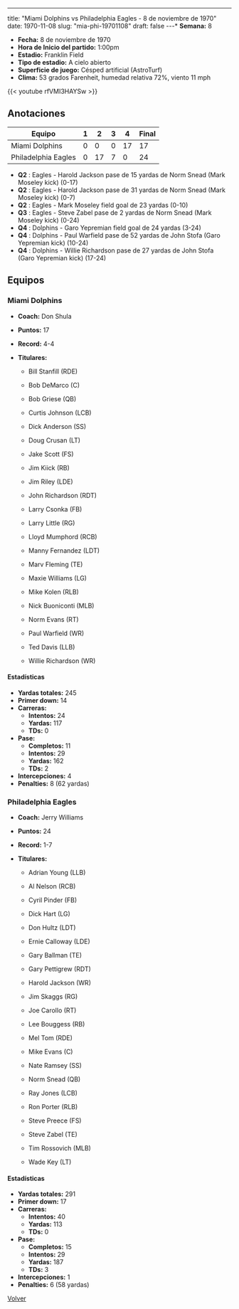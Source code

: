 ---
title: "Miami Dolphins vs Philadelphia Eagles - 8 de noviembre de 1970"
date: 1970-11-08
slug: "mia-phi-19701108"
draft: false
---* **Semana:** 8
* **Fecha:** 8 de noviembre de 1970
* **Hora de Inicio del partido:** 1:00pm
* **Estadio:** Franklin Field
* **Tipo de estadio:** A cielo abierto
* **Superficie de juego:** Césped artificial (AstroTurf)
* **Clima:** 53 grados Farenheit, humedad relativa 72%, viento 11 mph

{{< youtube rfVMI3HAYSw >}}


## Anotaciones
| Equipo | 1 | 2 | 3 | 4 | Final |
|--------|---|---|---|---|-------|
| Miami Dolphins  | 0 | 0 | 0 | 17  | 17 |
| Philadelphia Eagles  | 0 | 17 | 7 | 0  | 24 |
* **Q2** : Eagles - Harold Jackson pase de 15 yardas de Norm Snead (Mark Moseley kick) (0-17)
* **Q2** : Eagles - Harold Jackson pase de 31 yardas de Norm Snead (Mark Moseley kick) (0-7)
* **Q2** : Eagles - Mark Moseley field goal de 23 yardas (0-10)
* **Q3** : Eagles - Steve Zabel pase de 2 yardas de Norm Snead (Mark Moseley kick) (0-24)
* **Q4** : Dolphins - Garo Yepremian field goal de 24 yardas (3-24)
* **Q4** : Dolphins - Paul Warfield pase de 52 yardas de John Stofa (Garo Yepremian kick) (10-24)
* **Q4** : Dolphins - Willie Richardson pase de 27 yardas de John Stofa (Garo Yepremian kick) (17-24)


## Equipos


### Miami Dolphins
* **Coach:** Don Shula
* **Puntos:** 17
* **Record:** 4-4
* **Titulares:** 

  * Bill Stanfill (RDE) 

  * Bob DeMarco (C) 

  * Bob Griese (QB) 

  * Curtis Johnson (LCB) 

  * Dick Anderson (SS) 

  * Doug Crusan (LT) 

  * Jake Scott (FS) 

  * Jim Kiick (RB) 

  * Jim Riley (LDE) 

  * John Richardson (RDT) 

  * Larry Csonka (FB) 

  * Larry Little (RG) 

  * Lloyd Mumphord (RCB) 

  * Manny Fernandez (LDT) 

  * Marv Fleming (TE) 

  * Maxie Williams (LG) 

  * Mike Kolen (RLB) 

  * Nick Buoniconti (MLB) 

  * Norm Evans (RT) 

  * Paul Warfield (WR) 

  * Ted Davis (LLB) 

  * Willie Richardson (WR) 

#### Estadísticas
* **Yardas totales:** 245
* **Primer down:** 14
* **Carreras:**
  * **Intentos:** 24
  * **Yardas:** 117
  * **TDs:** 0
* **Pase:**
  * **Completos:** 11
  * **Intentos:** 29
  * **Yardas:** 162
  * **TDs:** 2
* **Intercepciones:** 4
* **Penalties:** 8 (62 yardas)

### Philadelphia Eagles
* **Coach:** Jerry Williams
* **Puntos:** 24
* **Record:** 1-7
* **Titulares:** 

  * Adrian Young (LLB) 

  * Al Nelson (RCB) 

  * Cyril Pinder (FB) 

  * Dick Hart (LG) 

  * Don Hultz (LDT) 

  * Ernie Calloway (LDE) 

  * Gary Ballman (TE) 

  * Gary Pettigrew (RDT) 

  * Harold Jackson (WR) 

  * Jim Skaggs (RG) 

  * Joe Carollo (RT) 

  * Lee Bouggess (RB) 

  * Mel Tom (RDE) 

  * Mike Evans (C) 

  * Nate Ramsey (SS) 

  * Norm Snead (QB) 

  * Ray Jones (LCB) 

  * Ron Porter (RLB) 

  * Steve Preece (FS) 

  * Steve Zabel (TE) 

  * Tim Rossovich (MLB) 

  * Wade Key (LT) 

#### Estadísticas
* **Yardas totales:** 291
* **Primer down:** 17
* **Carreras:**
  * **Intentos:** 40
  * **Yardas:** 113
  * **TDs:** 0
* **Pase:**
  * **Completos:** 15
  * **Intentos:** 29
  * **Yardas:** 187
  * **TDs:** 3
* **Intercepciones:** 1
* **Penalties:** 6 (58 yardas)


[Volver](/historia/1970)
